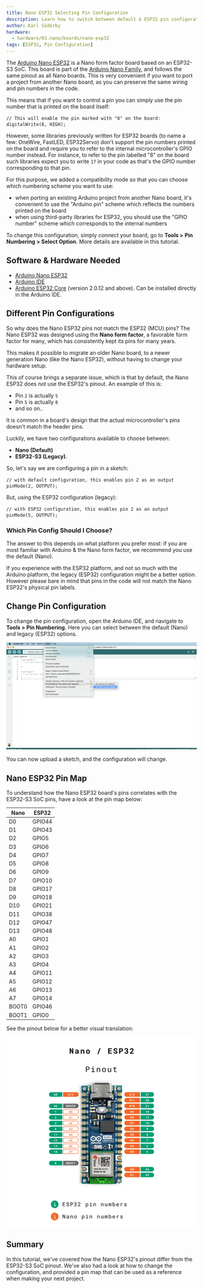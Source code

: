 ```yaml
---
title: Nano ESP32 Selecting Pin Configuration 
description: Learn how to switch between default & ESP32 pin configurations when programming your board.
author: Karl Söderby
hardware:
  - hardware/03.nano/boards/nano-esp32
tags: [ESP32, Pin Configuration]
---
```


The [Arduino Nano ESP32](https://store.arduino.cc/nano-esp32) is a Nano form factor board based on an ESP32-S3 SoC. This board is part of the [Arduino Nano Family](https://store.arduino.cc/pages/nano-family), and follows the same pinout as all Nano boards. This is very convenient if you want to port a project from another Nano board, as you can preserve the same wiring and pin numbers in the code.

This means that if you want to control a pin you can simply use the pin number that is printed on the board itself:

```
// This will enable the pin marked with "8" on the board:
digitalWrite(8, HIGH);
```

However, some libraries previously written for ESP32 boards (to name a few: OneWire, FastLED, ESP32Servo) don't support the pin numbers printed on the board and require you to refer to the internal microcontroller's GPIO number instead.  For instance, to refer to the pin labelled "8" on the board such libraries expect you to write `17` in your code as that's the GPIO number corresponding to that pin.

For this purpose, we added a compatibility mode so that you can choose which numbering scheme you want to use:

* when porting an existing Arduino project from another Nano board, it's convenient to use the "Arduino pin" scheme which reflects the numbers printed on the board
* when using third-party libraries for ESP32, you should use the "GPIO number" scheme which corresponds to the internal numbers

To change this configuration, simply connect your board, go to **Tools > Pin Numbering > Select Option**. More details are available in this tutorial.

## Software & Hardware Needed

- [Arduino Nano ESP32](https://store.arduino.cc/nano-esp32)
- [Arduino IDE](https://www.arduino.cc/en/software)
- [Arduino ESP32 Core](https://github.com/arduino/arduino-esp32) (version 2.0.12 and above). Can be installed directly in the Arduino IDE.

## Different Pin Configurations

So why does the Nano ESP32 pins not match the ESP32 (MCU) pins? The Nano ESP32 was designed using the **Nano form factor**, a favorable form factor for many, which has consistently kept its pins for many years. 

This makes it possible to migrate an older Nano board, to a newer generation Nano (like the Nano ESP32), without having to change your hardware setup. 

This of course brings a separate issue, which is that by default, the Nano ESP32 does not use the ESP32's pinout. An example of this is:
- Pin `2` is actually `5`
- Pin `5` is actually `8`
- and so on..

It is common in a board's design that the actual microcontroller's pins doesn't match the header pins.

Luckily, we have two configurations available to choose between:
- **Nano (Default)**
- **ESP32-S3 (Legacy)**.  

So, let's say we are configuring a pin in a sketch:

```arduino
// with default configuration, this enables pin 2 as an output
pinMode(2, OUTPUT);
```

But, using the ESP32 configuration (legacy):

```arduino
// with ESP32 configuration, this enables pin 2 as an output
pinMode(5, OUTPUT);
```

### Which Pin Config Should I Choose?

The answer to this depends on what platform you prefer most: if you are most familiar with Arduino & the Nano form factor, we recommend you use the default (Nano).

If you experience with the ESP32 platform, and not so much with the Arduino platform, the legacy (ESP32) configuration might be a better option. However please bare in mind that pins in the code will not match the Nano ESP32's physical pin labels.

## Change Pin Configuration

To change the pin configuration, open the Arduino IDE, and navigate to **Tools > Pin Numbering.** Here you can select between the default (Nano) and legacy (ESP32) options. 

![Change pin configuration in the Arduino IDE.](assets/change-config.png)

You can now upload a sketch, and the configuration will change. 

## Nano ESP32 Pin Map

To understand how the Nano ESP32 board's pins correlates with the ESP32-S3 SoC pins, have a look at the pin map below:

| Nano  | ESP32  |
| ----- | ------ |
| D0    | GPIO44 |
| D1    | GPIO43 |
| D2    | GPIO5  |
| D3    | GPIO6  |
| D4    | GPIO7  |
| D5    | GPIO8  |
| D6    | GPIO9  |
| D7    | GPIO10 |
| D8    | GPIO17 |
| D9    | GPIO18 |
| D10   | GPIO21 |
| D11   | GPIO38 |
| D12   | GPIO47 |
| D13   | GPIO48 |
| A0    | GPIO1  |
| A1    | GPIO2  |
| A2    | GPIO3  |
| A3    | GPIO4  |
| A4    | GPIO11 |
| A5    | GPIO12 |
| A6    | GPIO13 |
| A7    | GPIO14 |
| BOOT0 | GPIO46 |
| BOOT1 | GPIO0  |

See the pinout below for a better visual translation:

![Nano / ESP32 pinout](assets/esp-pinout.png)

## Summary

In this tutorial, we've covered how the Nano ESP32's pinout differ from the ESP32-S3 SoC pinout. We've also had a look at how to change the configuration, and provided a pin map that can be used as a reference when making your next project.